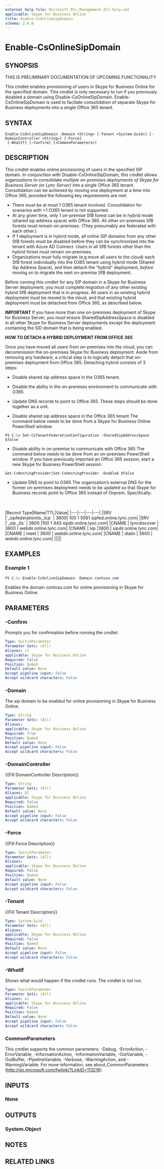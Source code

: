 ```yaml
---
external help file: Microsoft.Rtc.Management.dll-help.xml
applicable: Skype for Business Online
title: Enable-CsOnlineSipDomain
schema: 2.0.0
---
```


# Enable-CsOnlineSipDomain

## SYNOPSIS
THIS IS PRELIMINARY DOCUMENTATION OF UPCOMING FUNCTIONALITY</br>

This cmdlet enables provisioning of users in Skype for Business Online for the specified domain. This cmdlet is only necessary to run if you previously disabled a domain using Disable-CsOnlineSipDomain. Enable-CsOnlineSipDomain is used to faciliate consolidation of separate Skype for Business deployments into a single Office 365 tenant.

## SYNTAX

```
Enable-CsOnlineSipDomain -Domain <String> [-Tenant <System.Guid>] [-DomainController <String>] [-Force]
 [-WhatIf] [-Confirm] [<CommonParameters>]
```

## DESCRIPTION
This cmdlet enables online provisioning of users in the specified SIP domain.  In conjunction with Disable-CsOnlineSipDomain, this cmdlet allows organizations to consolidate *multiple on-premises deployments of Skype for Business Server (or Lync Server)* into a single Office 365 tenant. Consolidation can be achieved by moving one deployment at a time into Office 365, provided the following key requirements are met: 
 - There must be at most 1 O365 tenant involved. Consolidation for scenarios with >1 O365 tenant is not supported. 
 - At any given time, only 1 on-premise SfB forest can be in hybrid mode (shared sip address space) with Office 365. All other on-premises SfB forests must remain on-premises. (They presumably are federated with each other.)   
 - If 1 deployment is in hybrid mode, all online SIP domains from any other SfB forests must be disabled before they can be synchronized into the tenant with Azure AD Connect. Users in all SfB forests other than the hybrid forest must remain on-premises. 
 - Organizations must fully migrate (e.g move all users to the cloud) each SfB forest individually into the O365 tenant using hybrid mode (Shared Sip Address Space), and then detach the “hybrid” deployment, *before* moving on to migrate the next on-premise SfB deployment.    

Before running this cmdlet for any SIP domain in a Skype for Business Server deployment, you must complete migration of any other existing hybrid SfB deployment that is in progress. All users in an existing hybrid deployment must be moved to the cloud, and that existing hybrid deployment must be detached from Office 365, as described below.

**IMPORTANT**
If you have more than one on-premises deployment of Skype for Business Server, you *must* ensure SharedSipAddressSpace is disabled in all other Skype for Business Server deployments except the deployment containing the SID domain that is being enabled. 

**HOW TO DETACH A HYBRID DEPLOYMENT FROM OFFICE 365**

Once you have moved all users from on-premises into the cloud, you can decommission the on-premises Skype for Business deployment. Aside from removing any hardware, a critical step is to logically detach that on-premises deployment from Office 365. Detaching hybrid consists of 3 steps:
 -	Disable shared sip address space in the O365 tenant.
 - Disable the ability in the on-premises environment to communicate with O365
 - Update DNS records to point to Office 365.
These steps should be done together as a unit. 

- Disable shared sip address space in the Office 365 tenant
The command below needs to be done from a Skype for Business Online PowerShell window. 

```
PS C:\> Set-CsTenantFederationConfiguration -SharedSipAddressSpace $false
```

- Disable ability in on-premise to communicate with Office 365 
The command below needs to be done from an on-premises PowerShell window.  If you have previously imported an Office 365 session, start a new Skype for Business PowerShell session.

```
Get-CsHostingProvider|Set-CsHostingProvider -Enabled $false
```

- Update DNS to point to O365
The organization’s external DNS for the former on-premises deployment needs to be updated so that Skype for Business records point to Office 365 instead of Onprem. Specifically:
</br>
</br>
|Record Type|Name|TTL|Value|
|---|---|---|---|
|SRV  |`_sipfederationtls._tcp` | 	3600|	100 1 5061 sipfed.online.lync.com|
|SRV	|`_sip._tls` |	3600	|100 1 443 sipdir.online.lync.com|
|CNAME |	lyncdiscover |	3600	| webdir.online.lync.com|
|CNAME |	sip	|3600	| sipdir.online.lync.com|
|CNAME |	meet	| 3600	| webdir.online.lync.com|
|CNAME	| dialin |	3600 |	webdir.online.lync.com|
|||||
</br>

## EXAMPLES

### Example 1
```powershell
PS C:\> Enable-CsOnlineSipDomain -Domain contoso.com
```

Enables the domain contoso.com for online provisioning in Skype for Business Online. 

## PARAMETERS

### -Confirm
Prompts you for confirmation before running the cmdlet.

```yaml
Type: SwitchParameter
Parameter Sets: (All)
Aliases: cf
applicable: Skype for Business Online
Required: False
Position: Named
Default value: None
Accept pipeline input: False
Accept wildcard characters: False
```

### -Domain
The sip domain to be enabled for online provisioning in Skype for Business Online.

```yaml
Type: String
Parameter Sets: (All)
Aliases:
applicable: Skype for Business Online
Required: True
Position: Named
Default value: None
Accept pipeline input: False
Accept wildcard characters: False
```

### -DomainController
{{Fill DomainController Description}}

```yaml
Type: String
Parameter Sets: (All)
Aliases: DC
applicable: Skype for Business Online
Required: False
Position: Named
Default value: None
Accept pipeline input: False
Accept wildcard characters: False
```

### -Force
{{Fill Force Description}}

```yaml
Type: SwitchParameter
Parameter Sets: (All)
Aliases:
applicable: Skype for Business Online
Required: False
Position: Named
Default value: None
Accept pipeline input: False
Accept wildcard characters: False
```

### -Tenant
{{Fill Tenant Description}}

```yaml
Type: System.Guid
Parameter Sets: (All)
Aliases:
applicable: Skype for Business Online
Required: False
Position: Named
Default value: None
Accept pipeline input: False
Accept wildcard characters: False
```

### -WhatIf
Shows what would happen if the cmdlet runs.
The cmdlet is not run.

```yaml
Type: SwitchParameter
Parameter Sets: (All)
Aliases: wi
applicable: Skype for Business Online
Required: False
Position: Named
Default value: None
Accept pipeline input: False
Accept wildcard characters: False
```

### CommonParameters
This cmdlet supports the common parameters: -Debug, -ErrorAction, -ErrorVariable, -InformationAction, -InformationVariable, -OutVariable, -OutBuffer, -PipelineVariable, -Verbose, -WarningAction, and -WarningVariable.
For more information, see about_CommonParameters (http://go.microsoft.com/fwlink/?LinkID=113216).

## INPUTS

### None

## OUTPUTS

### System.Object
## NOTES

## RELATED LINKS
